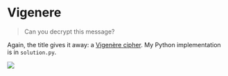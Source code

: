# Vigenere

> Can you decrypt this message?

Again, the title gives it away: a [Vigenère cipher](https://en.wikipedia.org/wiki/Vigenère_cipher). My Python implementation is in `solution.py`.

![](https://i.imgur.com/czIQJR7.png)
